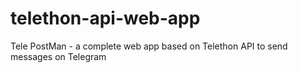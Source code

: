 # telethon-api-web-app
Tele PostMan - a complete web app based on Telethon API to send messages on Telegram
